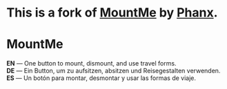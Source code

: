 This is a fork of [MountMe](https://github.com/phanx-wow/MountMe) by [Phanx](https://github.com/phanx-wow).
==========

MountMe
==========

**EN** — One button to mount, dismount, and use travel forms.  
**DE** — Ein Button, um zu aufsitzen, absitzen und Reisegestalten verwenden.  
**ES** — Un botón para montar, desmontar y usar las formas de viaje.

